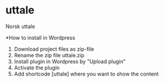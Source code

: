 # uttale
Norsk uttale

*How to install in Wordpress

1. Download project files as zip-file
2. Rename the zip file uttale.zip
3. Install plugin in Wordpress by "Upload plugin"
4. Activate the plugin
5. Add shortcode [uttale] where you want to show the content
